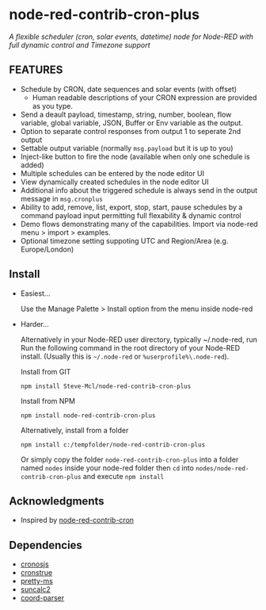 node-red-contrib-cron-plus
============================
_A flexible scheduler (cron, solar events, datetime) node for Node-RED with full dynamic control and Timezone support_

FEATURES
--------
* Schedule by CRON, date sequences and solar events (with offset) 
  * Human readable descriptions of your CRON expression are provided as you type.
* Send a deault payload, timestamp, string, number, boolean, flow variable, global variable, JSON, Buffer or Env variable as the output.
* Option to separate control responses from output 1 to seperate 2nd output 
* Settable output variable (normally `msg.payload` but it is up to you)
* Inject-like button to fire the node (available when only one schedule is added) 
* Multiple schedules can be entered by the node editor UI
* View dynamically created schedules in the node editor UI
* Additional info about the triggered schedule is always send in the output message in `msg.cronplus` 
* Ability to add, remove, list, export, stop, start, pause schedules by a command payload input permitting full flexability & dynamic control
* Demo flows demonstrating many of the capabilities. Import via node-red menu > import > examples.
* Optional timezone setting suppoting UTC and Region/Area (e.g. Europe/London)

Install
-------

* Easiest...

  Use the Manage Palette > Install option from the menu inside node-red

* Harder...

  Alternatively in your Node-RED user directory, typically ~/.node-red, run
Run the following command in the root directory of your Node-RED install.
(Usually this is `~/.node-red` or `%userprofile%\.node-red`).

  Install from GIT

      npm install Steve-Mcl/node-red-contrib-cron-plus

  Install from NPM 

      npm install node-red-contrib-cron-plus 

  Alternatively, install from a folder

      npm install c:/tempfolder/node-red-contrib-cron-plus


  Or simply copy the folder `node-red-contrib-cron-plus` into a folder named `nodes` inside your node-red folder then `cd` into `nodes/node-red-contrib-cron-plus` and execute `npm install`

Acknowledgments
---------------
* Inspired by [node-red-contrib-cron](https://github.com/chameleonbr/node-red-contrib-cron)

Dependencies
------------
* [cronosjs](https://github.com/jaclarke/cronosjs)
* [cronstrue](https://github.com/bradymholt/cRonstrue) 
* [pretty-ms](https://github.com/sindresorhus/pretty-ms)
* [suncalc2](https://github.com/andiling/suncalc2)
* [coord-parser](https://github.com/naturalatlas/coord-parser)

